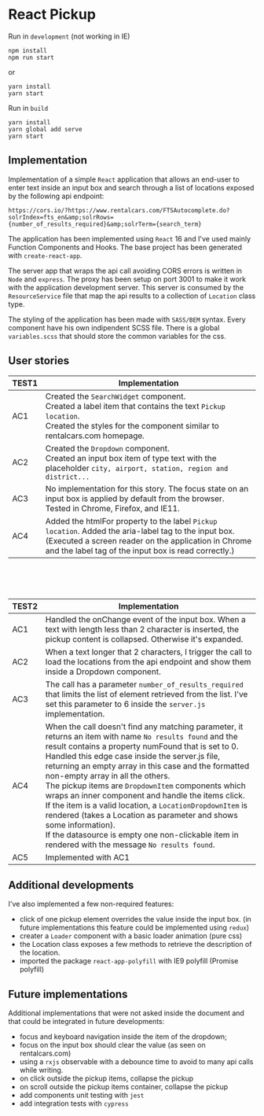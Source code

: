 # React Pickup
Run in `development` (not working in IE)
```
npm install
npm run start
```
or
```
yarn install
yarn start
```

Run in `build`
```
yarn install
yarn global add serve
yarn start
```

## Implementation
Implementation of a simple `React` application that allows an end-user to enter text inside an input box and search through a list of locations exposed by the following api endpoint:

```
https://cors.io/?https://www.rentalcars.com/FTSAutocomplete.do?solrIndex=fts_en&amp;solrRows={number_of_results_required}&amp;solrTerm={search_term}
```

The application has been implemented using `React` 16 and I've used mainly Function Components and Hooks. The base project has been generated with `create-react-app`.

The server app that wraps the api call avoiding CORS errors is written in `Node` and `express`. The proxy has been setup on port 3001 to make it work with the application development server.
This server is consumed by the `ResourceService` file that map the api results to a collection of `Location` class type.

The styling of the application has been made with `SASS/BEM` syntax. Every component have his own indipendent SCSS file. There is a global `variables.scss` that should store the common variables for the css.

## User stories

| TEST1 | Implementation|
| --- | ----|
| AC1 | Created the `SearchWidget` component. <br />Created a label item that contains the text `Pickup location`. <br />Created the styles for the component similar to rentalcars.com homepage.|
| AC2 | Created the `Dropdown` component. <br />Created an input box item of type text with the placeholder `city, airport, station, region and district...` |
| AC3 | No implementation for this story. The focus state on an input box is applied by default from the browser.<br /> Tested in Chrome, Firefox, and IE11. |
| AC4 | Added the htmlFor property to the label `Pickup location`. Added the aria-label tag to the input box. (Executed a screen reader on the application in Chrome and the label tag of the input box is read correctly.)|

<br/>
<br/>
<br/>

| TEST2 | Implementation |
| --- | ---|
| AC1 | Handled the onChange event of the input box. When a text with length less than 2 character is inserted,  the pickup content is collapsed. Otherwise it's expanded. |
| AC2 | When a text longer that 2 characters, I trigger the call to load the locations from the api endpoint and show them inside a Dropdown component. |
| AC3 | The call has a parameter `number_of_results_required` that limits the list of element retrieved from the list. I've set this parameter to 6 inside the `server.js` implementation. | 
| AC4 | When the call doesn't find any matching parameter, it returns an item with name `No results found` and the result contains a property numFound that is set to 0. Handled this edge case inside the server.js file, returning an empty array in this case and the formatted non-empty array in all the others. <br />The pickup items are `DropdownItem` components which wraps an inner component and handle the items click. If the item is a valid location, a `LocationDropdownItem` is rendered (takes a Location as parameter and shows some information). <br />If the datasource is empty one non-clickable item in rendered with the message `No results found`.|
| AC5 | Implemented with AC1 | 


## Additional developments

I've also implemented a few non-required features:
 - click of one pickup element overrides the value inside the input box. (in future implementations this feature could be implemented using `redux`)
 - creater a `Loader` component with a basic loader animation (pure css)
 - the Location class exposes a few methods to retrieve the description of the location.
 - imported the package `react-app-polyfill` with IE9 polyfill (Promise polyfill)


## Future implementations


Additional implementations that were not asked inside the document and that could be integrated in future developments:
 - focus and keyboard navigation inside the item of the dropdown;
 - focus on the input box should clear the value (as seen on rentalcars.com)
 - using a `rxjs` observable with a debounce time to avoid to many api calls while writing.
 - on click outside the pickup items, collapse the pickup
 - on scroll outside the pickup items container, collapse the pickup
 - add components unit testing with `jest`
 - add integration tests with `cypress`
